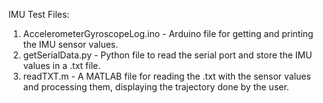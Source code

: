 IMU Test Files:

1. AccelerometerGyroscopeLog.ino - Arduino file for getting and printing the IMU sensor values.
2. getSerialData.py - Python file to read the serial port and store the IMU values in a .txt file.
3. readTXT.m - A MATLAB file for reading the .txt with the sensor values and processing them, displaying the trajectory done by the user.
